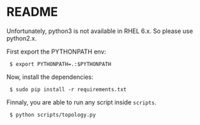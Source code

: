 # README


Unfortunately, python3 is not available in RHEL 6.x. So please use python2.x.

First export the PYTHONPATH env:

```
 $ export PYTHONPATH=.:$PYTHONPATH
```

Now, install the dependencies:

```
 $ sudo pip install -r requirements.txt
```

Finnaly, you are able to run any script inside `scripts`.

```
 $ python scripts/topology.py
```

